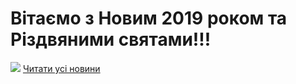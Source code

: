 
# Вітаємо з Новим 2019 роком та Різдвяними святами!!!
![](/images/вітаємо-з-новим-2019-роком-та-різдвяними-святами/різдвяна-листівка-1.jpg)
[Читати усі новини](/news)
       